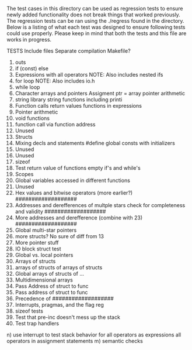The test cases in this directory can be used as regression tests to ensure 
newly added functionality does not break things that worked previously. The 
regression tests can be ran using the ./regress found in the directory. Below 
is a listing of what each test was designed to ensure following tests could 
use properly. Please keep in mind that both the tests and this file are works 
in progress.

TESTS
Include files
Separate compilation
Makefile?

1) outs
2) if (const) else
3) Expressions with all operators
    NOTE: Also includes nested ifs
4) for loop
    NOTE: Also includes io.h
5) while loop
6) Character arrays and pointers
    Assigment ptr = array
    pointer arithmetic
7) string library
    string functions including printi
8) Function calls
    return values
    functions in expressions
9) Pointer arithmetic
10) void functions
11) function call via function address
12) Unused
13) Structs
14) Mixing decls and statements
    #define
    global consts with initializers
15) Unused
16) Unused
17) sizeof
18) Test return value of functions
    empty if's and while's
19) Scopes
20) Global variables accessed in different functions
21) Unused
22) Hex values and bitwise operators (more earlier?) ###################
23) Addresses and derefferences of multple stars
    check for completeness and validity     ###################
24) More addresses and derefference (combine with 23) ###################
25) Global multi-star pointers
26) more structs? No sure of diff from 13
27) More pointer stuff
28) IO block struct test
29) Global vs. local pointers
30) Arrays of structs
31) arrays of structs of arrays of structs
32) Global arrays of structs of ...
33) Multidimensional arrays
34) Pass Address of struct to func
35) Pass address of struct to func
36) Precedence of ###################
37) Interrupts, pragmas, and the flag reg
38) sizeof tests
39) Test that pre-inc doesn't mess up the stack
40) Test trap handlers



n) use interrupt to test stack behavior for
    all operators as expressions
    all operators in assignment statements
m) semantic checks
